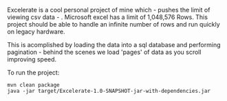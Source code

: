 Excelerate is a cool personal project of mine which - pushes the limit of viewing csv data - . Microsoft excel has a limit of 1,048,576 Rows. This project should be able to handle an infinite number of rows and run quickly on legacy hardware.

This is acomplished by loading the data into a sql database and performing pagination - behind the scenes we load 'pages' of data as you scroll improving speed.

To run the project:

```
mvn clean package
java -jar target/Excelerate-1.0-SNAPSHOT-jar-with-dependencies.jar
```
